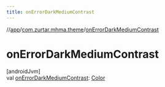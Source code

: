 ```yaml
---
title: onErrorDarkMediumContrast
---
```

//[app](../../index.html)/[com.zurtar.mhma.theme](index.html)/[onErrorDarkMediumContrast](on-error-dark-medium-contrast.html)



# onErrorDarkMediumContrast



[androidJvm]\
val [onErrorDarkMediumContrast](on-error-dark-medium-contrast.html): [Color](https://developer.android.com/reference/kotlin/androidx/compose/ui/graphics/Color.html)



